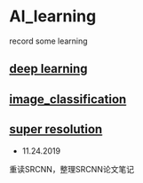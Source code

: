 # AI_learning
record some learning

## [deep learning](deep_learning/README.md)



## [image_classification](image_classification/README.md)



## [super resolution](super_resolution/README.md) 

* 11.24.2019

重读SRCNN，整理SRCNN论文笔记



